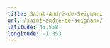```yaml
---
title: Saint-André-de-Seignanx
url: /saint-andre-de-seignanx/
latitude: 43.558
longitude: -1.353
---
```

